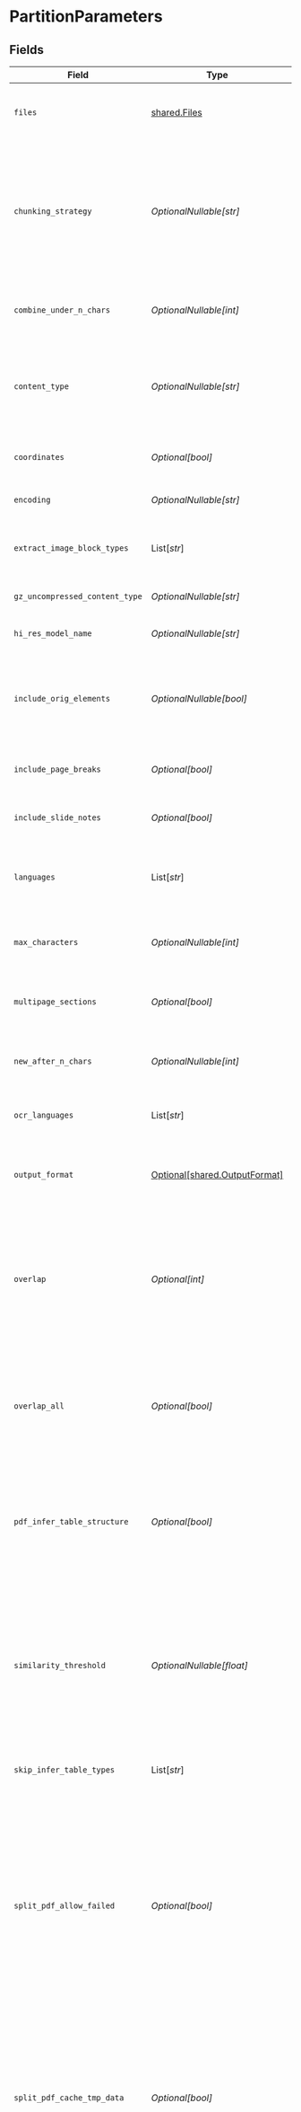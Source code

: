 # PartitionParameters


## Fields

| Field                                                                                                                                                                                                                                                                                                                                                                                                                                                                                 | Type                                                                                                                                                                                                                                                                                                                                                                                                                                                                                  | Required                                                                                                                                                                                                                                                                                                                                                                                                                                                                              | Description                                                                                                                                                                                                                                                                                                                                                                                                                                                                           | Example                                                                                                                                                                                                                                                                                                                                                                                                                                                                               |
| ------------------------------------------------------------------------------------------------------------------------------------------------------------------------------------------------------------------------------------------------------------------------------------------------------------------------------------------------------------------------------------------------------------------------------------------------------------------------------------- | ------------------------------------------------------------------------------------------------------------------------------------------------------------------------------------------------------------------------------------------------------------------------------------------------------------------------------------------------------------------------------------------------------------------------------------------------------------------------------------- | ------------------------------------------------------------------------------------------------------------------------------------------------------------------------------------------------------------------------------------------------------------------------------------------------------------------------------------------------------------------------------------------------------------------------------------------------------------------------------------- | ------------------------------------------------------------------------------------------------------------------------------------------------------------------------------------------------------------------------------------------------------------------------------------------------------------------------------------------------------------------------------------------------------------------------------------------------------------------------------------- | ------------------------------------------------------------------------------------------------------------------------------------------------------------------------------------------------------------------------------------------------------------------------------------------------------------------------------------------------------------------------------------------------------------------------------------------------------------------------------------- |
| `files`                                                                                                                                                                                                                                                                                                                                                                                                                                                                               | [shared.Files](../../models/shared/files.md)                                                                                                                                                                                                                                                                                                                                                                                                                                          | :heavy_check_mark:                                                                                                                                                                                                                                                                                                                                                                                                                                                                    | The file to extract                                                                                                                                                                                                                                                                                                                                                                                                                                                                   | {<br/>"summary": "File to be partitioned",<br/>"externalValue": "https://github.com/Unstructured-IO/unstructured/blob/98d3541909f64290b5efb65a226fc3ee8a7cc5ee/example-docs/layout-parser-paper.pdf"<br/>}                                                                                                                                                                                                                                                                            |
| `chunking_strategy`                                                                                                                                                                                                                                                                                                                                                                                                                                                                   | *OptionalNullable[str]*                                                                                                                                                                                                                                                                                                                                                                                                                                                               | :heavy_minus_sign:                                                                                                                                                                                                                                                                                                                                                                                                                                                                    | Use one of the supported strategies to chunk the returned elements after partitioning. When 'chunking_strategy' is not specified, no chunking is performed and any other chunking parameters provided are ignored. Supported strategies: 'basic', 'by_page', 'by_similarity', or 'by_title'                                                                                                                                                                                           | by_title                                                                                                                                                                                                                                                                                                                                                                                                                                                                              |
| `combine_under_n_chars`                                                                                                                                                                                                                                                                                                                                                                                                                                                               | *OptionalNullable[int]*                                                                                                                                                                                                                                                                                                                                                                                                                                                               | :heavy_minus_sign:                                                                                                                                                                                                                                                                                                                                                                                                                                                                    | If chunking strategy is set, combine elements until a section reaches a length of n chars. Default: 500                                                                                                                                                                                                                                                                                                                                                                               |                                                                                                                                                                                                                                                                                                                                                                                                                                                                                       |
| `content_type`                                                                                                                                                                                                                                                                                                                                                                                                                                                                        | *OptionalNullable[str]*                                                                                                                                                                                                                                                                                                                                                                                                                                                               | :heavy_minus_sign:                                                                                                                                                                                                                                                                                                                                                                                                                                                                    | A hint about the content type to use (such as text/markdown), when there are problems processing a specific file. This value is a MIME type in the format type/subtype.                                                                                                                                                                                                                                                                                                               |                                                                                                                                                                                                                                                                                                                                                                                                                                                                                       |
| `coordinates`                                                                                                                                                                                                                                                                                                                                                                                                                                                                         | *Optional[bool]*                                                                                                                                                                                                                                                                                                                                                                                                                                                                      | :heavy_minus_sign:                                                                                                                                                                                                                                                                                                                                                                                                                                                                    | If `True`, return coordinates for each element extracted via OCR. Default: `False`                                                                                                                                                                                                                                                                                                                                                                                                    |                                                                                                                                                                                                                                                                                                                                                                                                                                                                                       |
| `encoding`                                                                                                                                                                                                                                                                                                                                                                                                                                                                            | *OptionalNullable[str]*                                                                                                                                                                                                                                                                                                                                                                                                                                                               | :heavy_minus_sign:                                                                                                                                                                                                                                                                                                                                                                                                                                                                    | The encoding method used to decode the text input. Default: utf-8                                                                                                                                                                                                                                                                                                                                                                                                                     |                                                                                                                                                                                                                                                                                                                                                                                                                                                                                       |
| `extract_image_block_types`                                                                                                                                                                                                                                                                                                                                                                                                                                                           | List[*str*]                                                                                                                                                                                                                                                                                                                                                                                                                                                                           | :heavy_minus_sign:                                                                                                                                                                                                                                                                                                                                                                                                                                                                    | The types of elements to extract, for use in extracting image blocks as base64 encoded data stored in metadata fields.                                                                                                                                                                                                                                                                                                                                                                |                                                                                                                                                                                                                                                                                                                                                                                                                                                                                       |
| `gz_uncompressed_content_type`                                                                                                                                                                                                                                                                                                                                                                                                                                                        | *OptionalNullable[str]*                                                                                                                                                                                                                                                                                                                                                                                                                                                               | :heavy_minus_sign:                                                                                                                                                                                                                                                                                                                                                                                                                                                                    | If file is gzipped, use this content type after unzipping.                                                                                                                                                                                                                                                                                                                                                                                                                            |                                                                                                                                                                                                                                                                                                                                                                                                                                                                                       |
| `hi_res_model_name`                                                                                                                                                                                                                                                                                                                                                                                                                                                                   | *OptionalNullable[str]*                                                                                                                                                                                                                                                                                                                                                                                                                                                               | :heavy_minus_sign:                                                                                                                                                                                                                                                                                                                                                                                                                                                                    | The name of the inference model used when strategy is hi_res                                                                                                                                                                                                                                                                                                                                                                                                                          |                                                                                                                                                                                                                                                                                                                                                                                                                                                                                       |
| `include_orig_elements`                                                                                                                                                                                                                                                                                                                                                                                                                                                               | *OptionalNullable[bool]*                                                                                                                                                                                                                                                                                                                                                                                                                                                              | :heavy_minus_sign:                                                                                                                                                                                                                                                                                                                                                                                                                                                                    | When a chunking strategy is specified, each returned chunk will include the elements consolidated to form that chunk as `.metadata.orig_elements`. Default: true.                                                                                                                                                                                                                                                                                                                     |                                                                                                                                                                                                                                                                                                                                                                                                                                                                                       |
| `include_page_breaks`                                                                                                                                                                                                                                                                                                                                                                                                                                                                 | *Optional[bool]*                                                                                                                                                                                                                                                                                                                                                                                                                                                                      | :heavy_minus_sign:                                                                                                                                                                                                                                                                                                                                                                                                                                                                    | If true, the output will include page breaks if the filetype supports it. Default: false                                                                                                                                                                                                                                                                                                                                                                                              |                                                                                                                                                                                                                                                                                                                                                                                                                                                                                       |
| `include_slide_notes`                                                                                                                                                                                                                                                                                                                                                                                                                                                                 | *Optional[bool]*                                                                                                                                                                                                                                                                                                                                                                                                                                                                      | :heavy_minus_sign:                                                                                                                                                                                                                                                                                                                                                                                                                                                                    | When `True`, slide notes from .ppt and .pptx files will be included in the response. Default: `True`                                                                                                                                                                                                                                                                                                                                                                                  |                                                                                                                                                                                                                                                                                                                                                                                                                                                                                       |
| `languages`                                                                                                                                                                                                                                                                                                                                                                                                                                                                           | List[*str*]                                                                                                                                                                                                                                                                                                                                                                                                                                                                           | :heavy_minus_sign:                                                                                                                                                                                                                                                                                                                                                                                                                                                                    | The languages present in the document, for use in partitioning and/or OCR. See the Tesseract documentation for a full list of languages.                                                                                                                                                                                                                                                                                                                                              |                                                                                                                                                                                                                                                                                                                                                                                                                                                                                       |
| `max_characters`                                                                                                                                                                                                                                                                                                                                                                                                                                                                      | *OptionalNullable[int]*                                                                                                                                                                                                                                                                                                                                                                                                                                                               | :heavy_minus_sign:                                                                                                                                                                                                                                                                                                                                                                                                                                                                    | If chunking strategy is set, cut off new sections after reaching a length of n chars (hard max). Default: 500                                                                                                                                                                                                                                                                                                                                                                         |                                                                                                                                                                                                                                                                                                                                                                                                                                                                                       |
| `multipage_sections`                                                                                                                                                                                                                                                                                                                                                                                                                                                                  | *Optional[bool]*                                                                                                                                                                                                                                                                                                                                                                                                                                                                      | :heavy_minus_sign:                                                                                                                                                                                                                                                                                                                                                                                                                                                                    | If chunking strategy is set, determines if sections can span multiple sections. Default: true                                                                                                                                                                                                                                                                                                                                                                                         |                                                                                                                                                                                                                                                                                                                                                                                                                                                                                       |
| `new_after_n_chars`                                                                                                                                                                                                                                                                                                                                                                                                                                                                   | *OptionalNullable[int]*                                                                                                                                                                                                                                                                                                                                                                                                                                                               | :heavy_minus_sign:                                                                                                                                                                                                                                                                                                                                                                                                                                                                    | If chunking strategy is set, cut off new sections after reaching a length of n chars (soft max). Default: 1500                                                                                                                                                                                                                                                                                                                                                                        |                                                                                                                                                                                                                                                                                                                                                                                                                                                                                       |
| `ocr_languages`                                                                                                                                                                                                                                                                                                                                                                                                                                                                       | List[*str*]                                                                                                                                                                                                                                                                                                                                                                                                                                                                           | :heavy_minus_sign:                                                                                                                                                                                                                                                                                                                                                                                                                                                                    | Deprecated! The languages present in the document, for use in partitioning and/or OCR                                                                                                                                                                                                                                                                                                                                                                                                 |                                                                                                                                                                                                                                                                                                                                                                                                                                                                                       |
| `output_format`                                                                                                                                                                                                                                                                                                                                                                                                                                                                       | [Optional[shared.OutputFormat]](../../models/shared/outputformat.md)                                                                                                                                                                                                                                                                                                                                                                                                                  | :heavy_minus_sign:                                                                                                                                                                                                                                                                                                                                                                                                                                                                    | The format of the response. Supported formats are application/json and text/csv. Default: application/json.                                                                                                                                                                                                                                                                                                                                                                           |                                                                                                                                                                                                                                                                                                                                                                                                                                                                                       |
| `overlap`                                                                                                                                                                                                                                                                                                                                                                                                                                                                             | *Optional[int]*                                                                                                                                                                                                                                                                                                                                                                                                                                                                       | :heavy_minus_sign:                                                                                                                                                                                                                                                                                                                                                                                                                                                                    | Specifies the length of a string ('tail') to be drawn from each chunk and prefixed to the next chunk as a context-preserving mechanism. By default, this only applies to split-chunks where an oversized element is divided into multiple chunks by text-splitting. Default: 0                                                                                                                                                                                                        |                                                                                                                                                                                                                                                                                                                                                                                                                                                                                       |
| `overlap_all`                                                                                                                                                                                                                                                                                                                                                                                                                                                                         | *Optional[bool]*                                                                                                                                                                                                                                                                                                                                                                                                                                                                      | :heavy_minus_sign:                                                                                                                                                                                                                                                                                                                                                                                                                                                                    | When `True`, apply overlap between 'normal' chunks formed from whole elements and not subject to text-splitting. Use this with caution as it entails a certain level of 'pollution' of otherwise clean semantic chunk boundaries. Default: False                                                                                                                                                                                                                                      |                                                                                                                                                                                                                                                                                                                                                                                                                                                                                       |
| `pdf_infer_table_structure`                                                                                                                                                                                                                                                                                                                                                                                                                                                           | *Optional[bool]*                                                                                                                                                                                                                                                                                                                                                                                                                                                                      | :heavy_minus_sign:                                                                                                                                                                                                                                                                                                                                                                                                                                                                    | Deprecated! Use skip_infer_table_types to opt out of table extraction for any file type. If False and strategy=hi_res, no Table Elements will be extracted from pdf files regardless of skip_infer_table_types contents.                                                                                                                                                                                                                                                              |                                                                                                                                                                                                                                                                                                                                                                                                                                                                                       |
| `similarity_threshold`                                                                                                                                                                                                                                                                                                                                                                                                                                                                | *OptionalNullable[float]*                                                                                                                                                                                                                                                                                                                                                                                                                                                             | :heavy_minus_sign:                                                                                                                                                                                                                                                                                                                                                                                                                                                                    | A value between 0.0 and 1.0 describing the minimum similarity two elements must have to be included in the same chunk. Note that similar elements may be separated to meet chunk-size criteria; this value can only guarantees that two elements with similarity below the threshold will appear in separate chunks.                                                                                                                                                                  |                                                                                                                                                                                                                                                                                                                                                                                                                                                                                       |
| `skip_infer_table_types`                                                                                                                                                                                                                                                                                                                                                                                                                                                              | List[*str*]                                                                                                                                                                                                                                                                                                                                                                                                                                                                           | :heavy_minus_sign:                                                                                                                                                                                                                                                                                                                                                                                                                                                                    | The document types that you want to skip table extraction with. Default: []                                                                                                                                                                                                                                                                                                                                                                                                           |                                                                                                                                                                                                                                                                                                                                                                                                                                                                                       |
| `split_pdf_allow_failed`                                                                                                                                                                                                                                                                                                                                                                                                                                                              | *Optional[bool]*                                                                                                                                                                                                                                                                                                                                                                                                                                                                      | :heavy_minus_sign:                                                                                                                                                                                                                                                                                                                                                                                                                                                                    | When `split_pdf_page` is set to `True`, this parameter defines the behavior when some of the parallel requests fail. By default `split_pdf_allow_failed` is set to `False` and any failed request send to the API will make the whole process break and raise an Exception. If `split_pdf_allow_failed` is set to `True`, the errors encountered while sending parallel requests will not break the processing - the resuling list of Elements will miss the data from errored pages. |                                                                                                                                                                                                                                                                                                                                                                                                                                                                                       |
| `split_pdf_cache_tmp_data`                                                                                                                                                                                                                                                                                                                                                                                                                                                            | *Optional[bool]*                                                                                                                                                                                                                                                                                                                                                                                                                                                                      | :heavy_minus_sign:                                                                                                                                                                                                                                                                                                                                                                                                                                                                    | When `split_pdf_page` is set to `True`, this parameter determines if the temporary data used for splitting the PDF should be cached into disc - if enabled should save significant amount of RAM memory when processing big files. It's an internal parameter for the Python client and is not sent to the backend.                                                                                                                                                                   |                                                                                                                                                                                                                                                                                                                                                                                                                                                                                       |
| `split_pdf_cache_tmp_data_dir`                                                                                                                                                                                                                                                                                                                                                                                                                                                        | *Optional[str]*                                                                                                                                                                                                                                                                                                                                                                                                                                                                       | :heavy_minus_sign:                                                                                                                                                                                                                                                                                                                                                                                                                                                                    | When `split_pdf_page` is set to `True` and `split_pdf_cache_tmp_data` feature is used, this parameter specifies the directory where the temporary data used for splitting the PDF should be cached into disc. It's an internal parameter for the Python client and is not sent to the backend.                                                                                                                                                                                        |                                                                                                                                                                                                                                                                                                                                                                                                                                                                                       |
| `split_pdf_concurrency_level`                                                                                                                                                                                                                                                                                                                                                                                                                                                         | *Optional[int]*                                                                                                                                                                                                                                                                                                                                                                                                                                                                       | :heavy_minus_sign:                                                                                                                                                                                                                                                                                                                                                                                                                                                                    | When `split_pdf_page` is set to `True`, this parameter specifies the number of workers used for sending requests when the PDF is split on the client side. It's an internal parameter for the Python client and is not sent to the backend.                                                                                                                                                                                                                                           |                                                                                                                                                                                                                                                                                                                                                                                                                                                                                       |
| `split_pdf_page`                                                                                                                                                                                                                                                                                                                                                                                                                                                                      | *Optional[bool]*                                                                                                                                                                                                                                                                                                                                                                                                                                                                      | :heavy_minus_sign:                                                                                                                                                                                                                                                                                                                                                                                                                                                                    | This parameter determines if the PDF file should be split on the client side. It's an internal parameter for the Python client and is not sent to the backend.                                                                                                                                                                                                                                                                                                                        |                                                                                                                                                                                                                                                                                                                                                                                                                                                                                       |
| `split_pdf_page_range`                                                                                                                                                                                                                                                                                                                                                                                                                                                                | List[*int*]                                                                                                                                                                                                                                                                                                                                                                                                                                                                           | :heavy_minus_sign:                                                                                                                                                                                                                                                                                                                                                                                                                                                                    | When `split_pdf_page is set to `True`, this parameter selects a subset of the pdf to send to the API. The parameter is a list of 2 integers within the range [1, length_of_pdf]. A ValueError is thrown if the given range is invalid. It's an internal parameter for the Python client and is not sent to the backend.                                                                                                                                                               | [<br/>1,<br/>10<br/>]                                                                                                                                                                                                                                                                                                                                                                                                                                                                 |
| `starting_page_number`                                                                                                                                                                                                                                                                                                                                                                                                                                                                | *OptionalNullable[int]*                                                                                                                                                                                                                                                                                                                                                                                                                                                               | :heavy_minus_sign:                                                                                                                                                                                                                                                                                                                                                                                                                                                                    | When PDF is split into pages before sending it into the API, providing this information will allow the page number to be assigned correctly. Introduced in 1.0.27.                                                                                                                                                                                                                                                                                                                    |                                                                                                                                                                                                                                                                                                                                                                                                                                                                                       |
| `strategy`                                                                                                                                                                                                                                                                                                                                                                                                                                                                            | [Optional[shared.Strategy]](../../models/shared/strategy.md)                                                                                                                                                                                                                                                                                                                                                                                                                          | :heavy_minus_sign:                                                                                                                                                                                                                                                                                                                                                                                                                                                                    | The strategy to use for partitioning PDF/image. Options are fast, hi_res, auto. Default: hi_res                                                                                                                                                                                                                                                                                                                                                                                       | auto                                                                                                                                                                                                                                                                                                                                                                                                                                                                                  |
| `table_ocr_agent`                                                                                                                                                                                                                                                                                                                                                                                                                                                                     | *OptionalNullable[str]*                                                                                                                                                                                                                                                                                                                                                                                                                                                               | :heavy_minus_sign:                                                                                                                                                                                                                                                                                                                                                                                                                                                                    | The OCR agent to use for table ocr inference.                                                                                                                                                                                                                                                                                                                                                                                                                                         |                                                                                                                                                                                                                                                                                                                                                                                                                                                                                       |
| `unique_element_ids`                                                                                                                                                                                                                                                                                                                                                                                                                                                                  | *Optional[bool]*                                                                                                                                                                                                                                                                                                                                                                                                                                                                      | :heavy_minus_sign:                                                                                                                                                                                                                                                                                                                                                                                                                                                                    | When `True`, assign UUIDs to element IDs, which guarantees their uniqueness (useful when using them as primary keys in database). Otherwise a SHA-256 of element text is used. Default: `False`                                                                                                                                                                                                                                                                                       |                                                                                                                                                                                                                                                                                                                                                                                                                                                                                       |
| `xml_keep_tags`                                                                                                                                                                                                                                                                                                                                                                                                                                                                       | *Optional[bool]*                                                                                                                                                                                                                                                                                                                                                                                                                                                                      | :heavy_minus_sign:                                                                                                                                                                                                                                                                                                                                                                                                                                                                    | If `True`, will retain the XML tags in the output. Otherwise it will simply extract the text from within the tags. Only applies to XML documents.                                                                                                                                                                                                                                                                                                                                     |                                                                                                                                                                                                                                                                                                                                                                                                                                                                                       |
